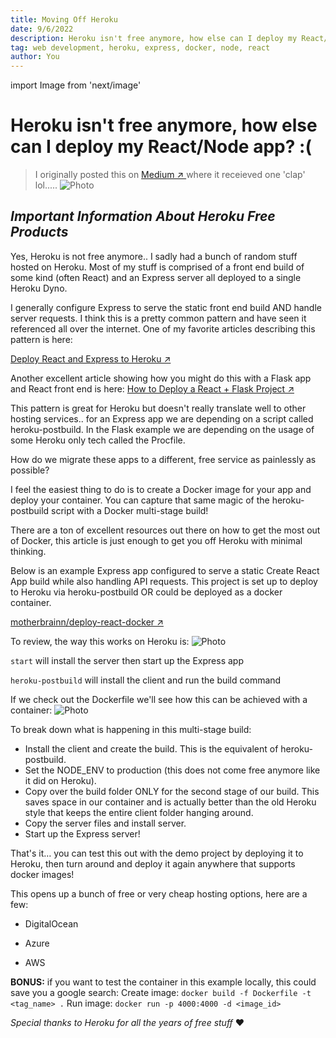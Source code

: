 ```yaml
---
title: Moving Off Heroku
date: 9/6/2022
description: Heroku isn't free anymore, how else can I deploy my React/Node app?
tag: web development, heroku, express, docker, node, react
author: You
---
```


import Image from 'next/image'

# Heroku isn't free anymore, how else can I deploy my React/Node app? :(

> I originally posted this on [Medium ↗ ](https://medium.com/@aaronnnnn/heroku-isnt-free-anymore-how-else-can-i-deploy-my-react-node-app-b6ba3afb67ba) where it receieved one 'clap' lol.....
> <Image
>   src="/images/heroku3.jpeg"
>   alt="Photo"
>   width={273}
>   height={123}
>   priority
>   className="next-image"
> />

## _Important Information About Heroku Free Products_

Yes, Heroku is not free anymore.. I sadly had a bunch of random stuff hosted on Heroku. Most of my stuff is comprised of a front end build of some kind (often React) and an Express server all deployed to a single Heroku Dyno.

I generally configure Express to serve the static front end build AND handle server requests. I think this is a pretty common pattern and have seen it referenced all over the internet. One of my favorite articles describing this pattern is here:

[Deploy React and Express to Heroku ↗ ](https://daveceddia.com/deploy-react-express-app-heroku/)

Another excellent article showing how you might do this with a Flask app and React front end is here:
[How to Deploy a React + Flask Project ↗ ](https://blog.miguelgrinberg.com/post/how-to-deploy-a-react--flask-project)

This pattern is great for Heroku but doesn't really translate well to other hosting services.. for an Express app we are depending on a script called heroku-postbuild. In the Flask example we are depending on the usage of some Heroku only tech called the Procfile.

How do we migrate these apps to a different, free service as painlessly as possible?

I feel the easiest thing to do is to create a Docker image for your app and deploy your container. You can capture that same magic of the heroku-postbuild script with a Docker multi-stage build!

There are a ton of excellent resources out there on how to get the most out of Docker, this article is just enough to get you off Heroku with minimal thinking.

Below is an example Express app configured to serve a static Create React App build while also handling API requests. This project is set up to deploy to Heroku via heroku-postbuild OR could be deployed as a docker container.

[motherbrainn/deploy-react-docker ↗ ](https://github.com/motherbrainn/deploy-react-docker)

To review, the way this works on Heroku is:
<Image
  src="/images/heroku1.jpeg"
  alt="Photo"
  width={1002}
  height={152}
  priority
  className="next-image"
/>

`start` will install the server then start up the Express app

`heroku-postbuild` will install the client and run the build command

If we check out the Dockerfile we'll see how this can be achieved with a container:
<Image
  src="/images/heroku2.jpeg"
  alt="Photo"
  width={828}
  height={602}
  priority
  className="next-image"
/>

To break down what is happening in this multi-stage build:

- Install the client and create the build. This is the equivalent of heroku-postbuild.
- Set the NODE_ENV to production (this does not come free anymore like it did on Heroku).
- Copy over the build folder ONLY for the second stage of our build. This saves space in our container and is actually better than the old Heroku style that keeps the entire client folder hanging around.
- Copy the server files and install server.
- Start up the Express server!

That's it… you can test this out with the demo project by deploying it to Heroku, then turn around and deploy it again anywhere that supports docker images!

This opens up a bunch of free or very cheap hosting options, here are a few:

- DigitalOcean

- Azure

- AWS

**BONUS:** if you want to test the container in this example locally, this could save you a google search:
Create image: `docker build -f Dockerfile -t <tag_name> .`
Run image: `docker run -p 4000:4000 -d <image_id>`

_Special thanks to Heroku for all the years of free stuff_ ❤️
